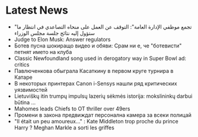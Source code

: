 # Latest News
-  "تجمع موظفي الإدارة العامة": التوقف عن العمل على منحاه التصاعدي في انتظار ما ستؤول إليه نتائج جلسة مجلس الوزراء
-  Judge to Elon Musk: Answer regulators
-  Ботев пусна шокиращо видео и обяви: Срам ни е, че "ботевисти" петнят името на клуба
-  Classic Newfoundland song used in derogatory way in Super Bowl ad: critics
-  Павлюченкова обыграла Касаткину в первом круге турнира в Катаре
-  В некоторых принтерах Canon i-Sensys нашли ряд критических уязвимостей
-  Lietuviškų itin trumpų impulsų lazerių sėkmės istorija: mokslininkų darbui būtina ...
-  Mahomes leads Chiefs to OT thriller over 49ers
-  Промени в закона предвиждат персонална камера за всеки полицай
-  "Il était un peu amoureux..." : Kate Middleton trop proche du prince Harry ? Meghan Markle a sorti les griffes

